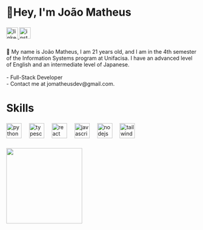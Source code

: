 <h1 align="left">👋Hey, I'm João Matheus</h1>

###

<div align="left">
  <a href="https://www.linkedin.com/in/jomatheusdev/" target="_blank">
    <img src="https://img.shields.io/static/v1?message=LinkedIn&logo=linkedin&label=&color=white&logoColor=black&labelColor=&style=for-the-badge" height="30" alt="linkedin logo"  />
  </a>
  <a href="https://www.instagram.com/figueiredotheus_/" target="_blank">
    <img src="https://img.shields.io/static/v1?message=Instagram&logo=instagram&label=&color=white&logoColor=black&labelColor=&style=for-the-badge" height="30" alt="instagram logo"  />
  </a>
</div>

###

<p align="left">🚩 My name is João Matheus, I am 21 years old, and I am in the 4th semester of the Information Systems program at Unifacisa. I have an advanced level of English and an intermediate level of Japanese.<br><br>- Full-Stack Developer<br>- Contact me at jomatheusdev@gmail.com.</p>

###

<h1 align="left">Skills</h1>

###

<div align="left">
  <img src="https://skillicons.dev/icons?i=py" height="40" alt="python logo"  />
  <img width="12" />
  <img src="https://skillicons.dev/icons?i=ts" height="40" alt="typescript logo"  />
  <img width="12" />
  <img src="https://skillicons.dev/icons?i=react" height="40" alt="react logo"  />
  <img width="12" />
  <img src="https://skillicons.dev/icons?i=js" height="40" alt="javascript logo"  />
  <img width="12" />
  <img src="https://skillicons.dev/icons?i=nodejs" height="40" alt="nodejs logo"  />
  <img width="12" />
  <img src="https://skillicons.dev/icons?i=tailwind" height="40" alt="tailwindcss logo"  />
</div>

###

<div align="left">
  <img height="200" src="https://capsule-render.vercel.app/api?type=waving&height=150&color=FFFFFF&section=footer&reversal=false"  />
</div>

###
